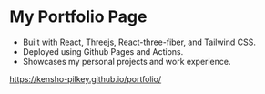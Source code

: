 # My Portfolio Page


- Built with React, Threejs, React-three-fiber, and Tailwind CSS.
- Deployed using Github Pages and Actions.
- Showcases my personal projects and work experience. 

https://kensho-pilkey.github.io/portfolio/
